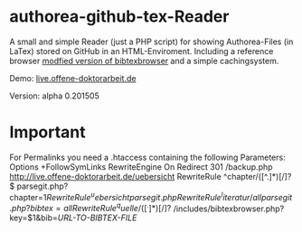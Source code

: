 # authorea-github-tex-Reader

A small and simple Reader (just a PHP script) for showing Authorea-Files (in LaTex) stored on GitHub in an HTML-Enviroment. Including a reference browser [modfied version of bibtexbrowser](https://github.com/monperrus/bibtexbrowser/) and a simple cachingsystem.

Demo: [live.offene-doktorarbeit.de](http://live.offene-doktorarbeit.de)

Version: alpha 0.201505

# Important
For Permalinks you need a .htaccess containing the following Parameters:
Options +FollowSymLinks
RewriteEngine On
Redirect 301 /backup.php http://live.offene-doktorarbeit.de/uebersicht
RewriteRule ^chapter/([^.]*)[/]?$ parsegit.php?chapter=$1
RewriteRule ^uebersicht parsegit.php
RewriteRule ^literatur/all parsegit.php?bibtex=all
RewriteRule ^quelle/([^.]*)[/]?$ /includes/bibtexbrowser.php?key=$1&bib=*URL-TO-BIBTEX-FILE*
